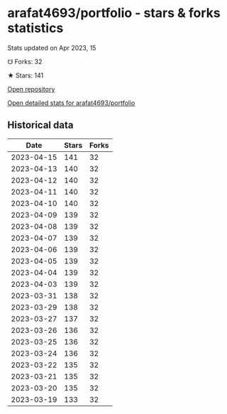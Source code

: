 # arafat4693/portfolio - stars & forks statistics

Stats updated on Apr 2023, 15

☋ Forks: 32

★ Stars: 141

[Open repository](https://github.com/arafat4693/portfolio)

[Open detailed stats for arafat4693/portfolio](https://reviewgithub.com/rep/arafat4693/portfolio)

## Historical data
| Date | Stars | Forks |
|------|-------|-------|
| 2023-04-15 | 141 | 32 | 
| 2023-04-13 | 140 | 32 | 
| 2023-04-12 | 140 | 32 | 
| 2023-04-11 | 140 | 32 | 
| 2023-04-10 | 140 | 32 | 
| 2023-04-09 | 139 | 32 | 
| 2023-04-08 | 139 | 32 | 
| 2023-04-07 | 139 | 32 | 
| 2023-04-06 | 139 | 32 | 
| 2023-04-05 | 139 | 32 | 
| 2023-04-04 | 139 | 32 | 
| 2023-04-03 | 139 | 32 | 
| 2023-03-31 | 138 | 32 | 
| 2023-03-29 | 138 | 32 | 
| 2023-03-27 | 137 | 32 | 
| 2023-03-26 | 136 | 32 | 
| 2023-03-25 | 136 | 32 | 
| 2023-03-24 | 136 | 32 | 
| 2023-03-22 | 135 | 32 | 
| 2023-03-21 | 135 | 32 | 
| 2023-03-20 | 135 | 32 | 
| 2023-03-19 | 133 | 32 | 

